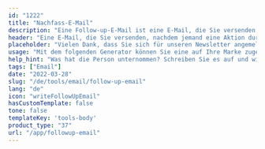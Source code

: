 ```yaml
---
id: "1222"
title: "Nachfass-E-Mail"
description: "Eine Follow-up-E-Mail ist eine E-Mail, die Sie versenden, nachdem jemand eine Aktion durchgeführt hat, z. B. das Abonnieren Ihres Newsletters, das Herunterladen von Inhalten oder einen Kauf getätigt hat. Der Zweck einer Follow-up-E-Mail besteht darin, eine Beziehung zu der Person aufzubauen, die die Aktion durchgeführt hat, und sie zu einer weiteren Aktion zu bewegen, z. B. zum Besuch Ihrer Website, zur Teilnahme an einer Veranstaltung oder zu einem weiteren Kauf."
header: "Eine E-Mail, die Sie versenden, nachdem jemand eine Aktion durchgeführt hat."
placeholder: "Vielen Dank, dass Sie sich für unseren Newsletter angemeldet haben!"
usage: "Mit dem folgenden Generator können Sie eine auf Ihre Marke zugeschnittene Follow-up-E-Mail erstellen."
help_hint: "Was hat die Person unternommen? Schreiben Sie es auf und wir verwandeln es in eine Follow-up-E-Mail."
tags: ["Email"]
date: "2022-03-28"
slug: "/de/tools/email/follow-up-email"
lang: "de"
icon: "writeFollowUpEmail"
hasCustomTemplate: false
tone: false
templateKey: 'tools-body'
product_type: "37"
url: "/app/followup-email"
---
```

